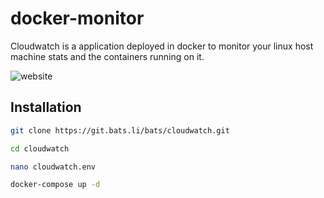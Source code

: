 # docker-monitor


Cloudwatch is a application deployed in docker to monitor your linux host machine stats and the containers running on it.

![website](https://i.gyazo.com/9ce20fdad9722992dbfdf303fbc55957.png)

## Installation

```bash
git clone https://git.bats.li/bats/cloudwatch.git
```

```bash
cd cloudwatch
```

```bash
nano cloudwatch.env
```

```bash
docker-compose up -d
```
